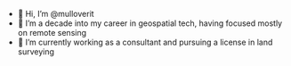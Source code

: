 - 👋 Hi, I’m @mulloverit
- 👀 I’m a decade into my career in geospatial tech, having focused mostly on remote sensing
- 🌱 I’m currently working as a consultant and pursuing a license in land surveying


<!---
mulloverit/mulloverit is a ✨ special ✨ repository because its `README.md` (this file) appears on your GitHub profile.
You can click the Preview link to take a look at your changes.
--->
